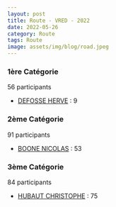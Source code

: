 ```yaml
---
layout: post
title: Route - VRED - 2022
date: 2022-05-26
category: Route
tags: Route
image: assets/img/blog/road.jpeg
---
```


### 1ère Catégorie
56 participants
- [DEFOSSE HERVE](https://teamspecializedlille.github.io/coureurs/defosseherve) : 9

### 2ème Catégorie
91 participants
- [BOONE NICOLAS](https://teamspecializedlille.github.io/coureurs/boonenicolas) : 53

### 3ème Catégorie
84 participants
- [HUBAUT CHRISTOPHE](https://teamspecializedlille.github.io/coureurs/hubautchristophe) : 75
